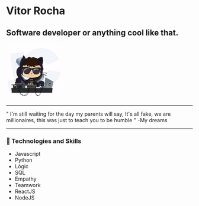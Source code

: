 
# Vitor Rocha

## Software developer or anything cool like that.

![](https://github.com/Vitorrrocha/Vitorrrocha/blob/master/ezgif.com-video-to-gif.gif.gif?raw=true)

---
  
" I'm still waiting for the day my parents will say, It's all fake, we are millionaires, this was just to teach you to be humble " 
 -My dreams

---

### :rocket: Technologies and Skills
- Javascript 
- Python
- Lógic 
- SQL 
- Empathy 
- Teamwork
- ReactJS
- NodeJS
